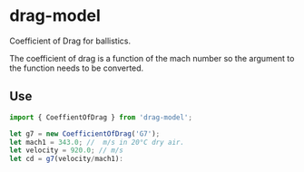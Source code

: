 # drag-model
Coefficient of Drag for ballistics.

The coefficient of drag is a function of the mach number so the argument to the function needs to be converted.

## Use 
```javascript
import { CoeffientOfDrag } from 'drag-model';

let g7 = new CoefficientOfDrag('G7');
let mach1 = 343.0; //  m/s in 20°C dry air.
let velocity = 920.0; // m/s
let cd = g7(velocity/mach1):
```

